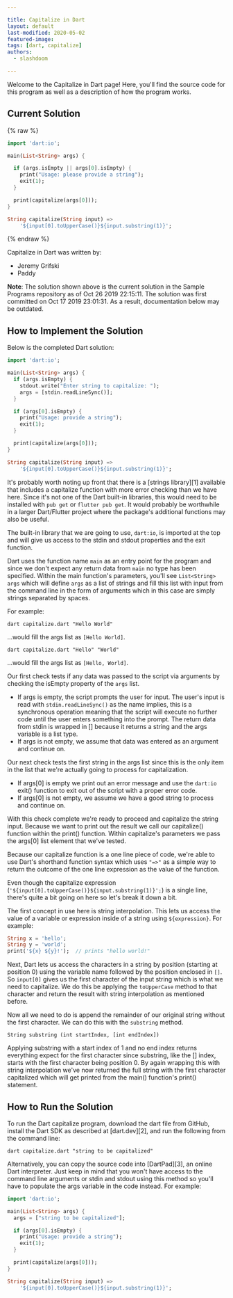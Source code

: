 ```yaml
---

title: Capitalize in Dart
layout: default
last-modified: 2020-05-02
featured-image: 
tags: [dart, capitalize]
authors:
  - slashdoom

---
```


Welcome to the Capitalize in Dart page! Here, you'll find the source code for this program as well as a description of how the program works.

## Current Solution

{% raw %}

```dart
import 'dart:io';

main(List<String> args) {

  if (args.isEmpty || args[0].isEmpty) {
    print("Usage: please provide a string");
    exit(1);
  }

  print(capitalize(args[0]));
}

String capitalize(String input) =>
    '${input[0].toUpperCase()}${input.substring(1)}';
```

{% endraw %}

Capitalize in Dart was written by:

- Jeremy Grifski
- Paddy

**Note**: The solution shown above is the current solution in the Sample Programs repository as of Oct 26 2019 22:15:11. The solution was first committed on Oct 17 2019 23:01:31. As a result, documentation below may be outdated.

## How to Implement the Solution

Below is the completed Dart solution:

```dart
import 'dart:io';

main(List<String> args) {
  if (args.isEmpty) {
    stdout.write("Enter string to capitalize: ");
    args = [stdin.readLineSync()];
  }

  if (args[0].isEmpty) {
    print("Usage: provide a string");
    exit(1);
  }

  print(capitalize(args[0]));
}

String capitalize(String input) =>
    '${input[0].toUpperCase()}${input.substring(1)}';
```

It's probably worth noting up front that there is a [strings library][1] available that includes a capitalize function with more error checking than we have here.  Since it's not one of the Dart built-in libraries, this would need to be installed with `pub get` or `flutter pub get`.  It would probably be worthwhile in a larger Dart/Flutter project where the package's additional functions may also be useful.

The built-in library that we are going to use, `dart:io`, is imported at the top and will give us access to the stdin and stdout properties and the exit function.

Dart uses the function name `main` as an entry point for the program and since we don't expect any return data from `main` no type has been specified. Within the main function's parameters, you'll see `List<String> args` which will define `args` as a list of strings and fill this list with input from the command line in the form of arguments which in this case are simply strings separated by spaces.

For example:

```
dart capitalize.dart "Hello World"
```

...would fill the args list as `[Hello World]`.

```
dart capitalize.dart "Hello" "World"
```

...would fill the args list as `[Hello, World]`.

Our first check tests if any data was passed to the script via arguments by checking the isEmpty property of the `args` list. 
- If args is empty, the script prompts the user for input.  The user's input is read with `stdin.readLineSync()` as the name implies, this is a synchronous operation meaning that the script will execute no further code until the user enters something into the prompt.  The return data from stdin is wrapped in [] because it returns a string and the args variable is a list type.
- If args is not empty, we assume that data was entered as an argument and continue on.

Our next check tests the first string in the args list since this is the only item in the list that we're actually going to process for capitalization.
- If args[0] is empty we print out an error message and use the `dart:io` exit() function to exit out of the script with a proper error code.
- If args[0] is not empty, we assume we have a good string to process and continue on.

With this check complete we're ready to proceed and capitalize the string input.  Because we want to print out the result we call our capitalize() function within the print() function.  Within capitalize's parameters we pass the args[0] list element that we've tested.

Because our capitalize function is a one line piece of code, we're able to use Dart's shorthand function syntax which uses `"=>"` as a simple way to return the outcome of the one line expression as the value of the function.

Even though the capitalize expression (`'${input[0].toUpperCase()}${input.substring(1)}';`) is a single line, there's quite a bit going on here so let's break it down a bit.

The first concept in use here is string interpolation.  This lets us access the value of a variable or expression inside of a string using `${expression}`.  For example:

```dart
String x = 'hello';
String y = 'world';
print('${x} ${y}!');  // prints "hello world!"
```

Next, Dart lets us access the characters in a string by position (starting at position 0) using the variable name followed by the position enclosed in `[]`.  So `input[0]` gives us the first character of the input string which is what we need to capitalize.  We do this be applying the `toUpperCase` method to that character and return the result with string interpolation as mentioned before.

Now all we need to do is append the remainder of our original string without the first character. We can do this with the `substring` method.

```
String substring (int startIndex, [int endIndex])
```

Applying substring with a start index of 1 and no end index returns everything expect for the first character since substring, like the [] index, starts with the first character being position 0. By again wrapping this with string interpolation we've now returned the full string with the first character capitalized which will get printed from the main() function's print() statement. 


## How to Run the Solution

To run the Dart capitalize program, download the dart file from GitHub, install the Dart SDK as described at [dart.dev][2], and run the following from the command line:

```console
dart capitalize.dart "string to be capitalized"
```

Alternatively, you can copy the source code into [DartPad][3], an online Dart interpreter. Just keep in mind that you won't have access to the command line arguments or stdin and stdout using this method so you'll have to populate the args variable in the code instead. For example:

```dart
import 'dart:io';

main(List<String> args) {
  args = ["string to be capitalized"];

  if (args[0].isEmpty) {
    print("Usage: provide a string");
    exit(1);
  }

  print(capitalize(args[0]));
}

String capitalize(String input) =>
    '${input[0].toUpperCase()}${input.substring(1)}';
```
